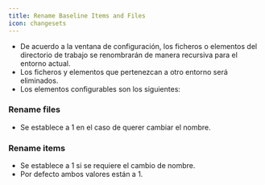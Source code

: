 ```yaml
---
title: Rename Baseline Items and Files
icon: changesets
---
```

* De acuerdo a la ventana de configuración, los ficheros o elementos del directorio de trabajo se renombrarán de manera recursiva para el entorno actual.
* Los ficheros y elementos que pertenezcan a otro entorno será eliminados.
* Los elementos configurables son los siguientes:

### Rename files
* Se establece a 1 en el caso de querer cambiar el nombre.

### Rename items
* Se establece a 1 si se requiere el cambio de nombre.
* Por defecto ambos valores están a 1.
